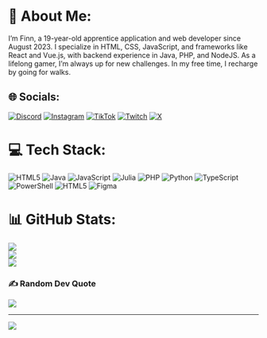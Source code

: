 # 💫 About Me:
I’m Finn, a 19-year-old apprentice application and web developer since August 2023. I specialize in HTML, CSS, JavaScript, and frameworks like React and Vue.js, with backend experience in Java, PHP, and NodeJS. As a lifelong gamer, I’m always up for new challenges. In my free time, I recharge by going for walks.


## 🌐 Socials:
[![Discord](https://img.shields.io/badge/Discord-%237289DA.svg?logo=discord&logoColor=white)](https://discord.gg/https://discord.gg/5brFEwNNnC) [![Instagram](https://img.shields.io/badge/Instagram-%23E4405F.svg?logo=Instagram&logoColor=white)](https://instagram.com/Kandiedel) [![TikTok](https://img.shields.io/badge/TikTok-%23000000.svg?logo=TikTok&logoColor=white)](https://tiktok.com/@Kandiedel) [![Twitch](https://img.shields.io/badge/Twitch-%239146FF.svg?logo=Twitch&logoColor=white)](https://twitch.tv/Kandiedel) [![X](https://img.shields.io/badge/X-black.svg?logo=X&logoColor=white)](https://x.com/Kandiedel) 

# 💻 Tech Stack:
![HTML5](https://img.shields.io/badge/html5-%23E34F26.svg?style=for-the-badge&logo=html5&logoColor=white) ![Java](https://img.shields.io/badge/java-%23ED8B00.svg?style=for-the-badge&logo=openjdk&logoColor=white) ![JavaScript](https://img.shields.io/badge/javascript-%23323330.svg?style=for-the-badge&logo=javascript&logoColor=%23F7DF1E) ![Julia](https://img.shields.io/badge/-Julia-9558B2?style=for-the-badge&logo=julia&logoColor=white) ![PHP](https://img.shields.io/badge/php-%23777BB4.svg?style=for-the-badge&logo=php&logoColor=white) ![Python](https://img.shields.io/badge/python-3670A0?style=for-the-badge&logo=python&logoColor=ffdd54) ![TypeScript](https://img.shields.io/badge/typescript-%23007ACC.svg?style=for-the-badge&logo=typescript&logoColor=white) ![PowerShell](https://img.shields.io/badge/PowerShell-%235391FE.svg?style=for-the-badge&logo=powershell&logoColor=white) ![HTML5](https://img.shields.io/badge/html5-%23E34F26.svg?style=for-the-badge&logo=html5&logoColor=white) ![Figma](https://img.shields.io/badge/figma-%23F24E1E.svg?style=for-the-badge&logo=figma&logoColor=white)
# 📊 GitHub Stats:
![](https://github-readme-stats.vercel.app/api?username=Kandiedel&theme=dark&hide_border=true&include_all_commits=true&count_private=false)<br/>
![](https://github-readme-streak-stats.herokuapp.com/?user=Kandiedel&theme=dark&hide_border=true)<br/>
![](https://github-readme-stats.vercel.app/api/top-langs/?username=Kandiedel&theme=dark&hide_border=true&include_all_commits=true&count_private=false&layout=compact)

### ✍️ Random Dev Quote
![](https://quotes-github-readme.vercel.app/api?type=horizontal&theme=tokyonight)

---
[![](https://visitcount.itsvg.in/api?id=Kandiedel&icon=0&color=0)](https://visitcount.itsvg.in)

<!-- Proudly created with GPRM ( https://gprm.itsvg.in ) -->
